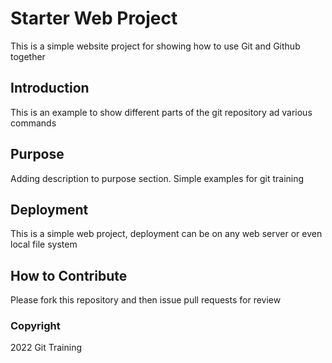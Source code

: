 # Starter Web Project
This is a simple website project for showing how to use Git and Github together
## Introduction
This is an example to show different parts of the git repository ad various commands
## Purpose
Adding description to purpose section. Simple examples for git training
## Deployment
This is a simple web project, deployment can be on any web server or even local file system
## How to Contribute
Please fork this repository and then issue pull requests for review
### Copyright
2022 Git Training